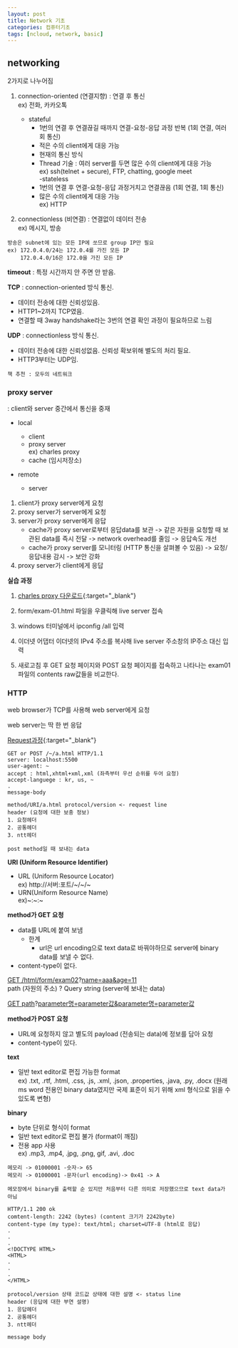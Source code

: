 ```yaml
---
layout: post
title: Network 기초
categories: 컴퓨터기초
tags: [ncloud, network, basic]
---
```


## networking
2가지로 나누어짐

1. connection-oriented (연결지향) : 연결 후 통신  
ex) 전화, 카카오톡
    - stateful
        - 1번의 연결 후 연결끊길 때까지 연결-요청-응답 과정 반복
        (1회 연결, 여러 회 통신)
        - 적은 수의 client에게 대응 가능
        - 현재의 통신 방식
        - Thread 기술 : 여러 server를 두면 많은 수의 client에게 대응 가능  
        ex) ssh(telnet + secure), FTP, chatting, google meet  
    -stateless
        - 1번의 연결 후 연결-요청-응답 과정거치고 연결끊음
        (1회 연결, 1회 통신)
        - 많은 수의 client에게 대응 가능  
        ex) HTTP


2. connectionless (비연결) : 연결없이 데이터 전송  
ex) 메시지, 방송

```
방송은 subnet에 있는 모든 IP에 쏘므로 group IP만 필요
ex) 172.0.4.0/24는 172.0.4를 가진 모든 IP
    172.0.4.0/16은 172.0을 가진 모든 IP
```

**timeout** : 특정 시간까지 안 주면 안 받음.

**TCP** : connection-oriented 방식 통신. 
- 데이터 전송에 대한 신뢰성있음.
- HTTP1~2까지 TCP였음.
- 연결할 때 3way handshake라는 3번의 연결 확인 과정이 필요하므로 느림

**UDP** : connectionless 방식 통신. 
- 데이터 전송에 대한 신뢰성없음. 신뢰성 확보위해 별도의 처리 필요.
- HTTP3부터는 UDP임.


```
책 추천 : 모두의 네트워크
```

### proxy server
: client와 server 중간에서 통신을 중재

- local
    - client
    - proxy server  
        ex) charles proxy
    - cache (임시저장소)

- remote
    - server

1. client가 proxy server에게 요청
1. proxy server가 server에게 요청
1. server가 proxy server에게 응답
    - cache가 proxy server로부터 응답data를 보관 -> 같은 자원을 요청할 때 보관된 data를 즉시 전달 -> network overhead를 줄임 -> 응답속도 개선
    - cache가 proxy server를 모니터링 (HTTP 통신을 살펴볼 수 있음) -> 요청/응답내용 감시 -> 보안 강화
1. proxy server가 client에게 응답

**실습 과정**

1. [charles proxy 다운로드](https://www.charlesproxy.com/latest-release/download.do){:target="_blank"}

1. form/exam-01.html 파일을 우클릭해 live server 접속

1. windows 터미널에서 ipconfig /all 입력

1. 이더넷 어댑터 이더넷의 IPv4 주소를 복사해 live server 주소창의 IP주소 대신 입력

1. 새로고침 후 GET 요청 페이지와 POST 요청 페이지를 접속하고 나타나는 exam01파일의 contents raw값들을 비교한다.


### HTTP

web browser가 TCP를 사용해 web server에게 요청

web server는 딱 한 번 응답

[Request과정](https://www.w3.org/Protocols/rfc2616/rfc2616-sec5.html#sec5){:target="_blank"}

```browser
GET or POST /~/a.html HTTP/1.1
server: localhost:5500
user-agent: ~
accept : html,xhtml+xml,xml (좌측부터 우선 순위를 두어 요청)
accept-languege : kr, us, ~
.
message-body
```

```browser
method/URI/a.html protocol/version <- request line
header (요청에 대한 보충 정보)
1. 요청헤더
2. 공통헤더
3. ntt헤더

post method일 때 보내는 data
```

**URI (Uniform Resource Identifier)**
- URL (Uniform Resource Locator)  
ex) http://서버:포트/~/~/~
- URN(Uniform Resource Name)  
ex)~:~:~

**method가 GET 요청**
- data를 URL에 붙여 보냄
    - 한계
        - url은 url encoding으로 text data로 바꿔야하므로 server에 binary data를 보낼 수 없다.
- content-type이 없다.

<u>GET /html/form/exam02</u>?<u>name=aaa&age=11</u>  
    path (자원의 주소) ? Query string (server에 보내는 data)

<u>GET path</u>?<u>parameter명=parameter값&parameter명=parameter값</u>

**method가 POST 요청**
- URL에 요청하지 않고 별도의 payload (전송되는 data)에 정보를 담아 요청
- content-type이 있다.

**text**
- 일반 text editor로 편집 가능한 format  
ex) .txt, .rtf, .html, .css, .js, .xml, .json, .properties, .java, .py, .docx (원래 ms word 전용인 binary data였지만 국제 표준이 되기 위해 xml 형식으로 읽을 수 있도록 변형)

**binary**
- byte 단위로 형식이 format
- 일반 text editor로 편집 불가 (format이 깨짐)
- 전용 app 사용  
ex) .mp3, .mp4, .jpg, .png, gif, .avi, .doc

```
메모리 -> 01000001 -숫자-> 65
메모리 -> 01000001 -문자(url encoding)-> 0x41 -> A

메모장에서 binary를 출력할 순 있지만 처음부터 다른 의미로 저장했으므로 text data가 아님
```

```server
HTTP/1.1 200 ok
comtent-length: 2242 (bytes) (content 크기가 2242byte)
content-type (my type): text/html; charset=UTF-8 (html로 응답)
.
.
.
<!DOCTYPE HTML>
<HTML>
.
.
.
</HTML>
```

```server
protocol/version 상태 코드값 상태에 대한 설명 <- status line
header (응답에 대한 부연 설명)
1. 응답헤더
2. 공통헤더
3. ntt헤더

message body
```






